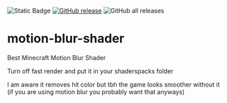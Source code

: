 ![Static Badge](https://img.shields.io/badge/build-passing-brightgreen)
[![GitHub release](https://img.shields.io/github/release/TheExploration/motion-blur-shader.svg)](https://GitHub.com/TheExploration/Plants-Vs-Zombies.js/releases/)
![GitHub all releases](https://img.shields.io/github/downloads/TheExploration/motion-blur-shader/total)
# motion-blur-shader
Best Minecraft Motion Blur Shader

Turn off fast render and put it in your shaderspacks folder

I am aware it removes hit color but tbh the game looks smoother without it (if you are using motion blur you probably want that anyways)

